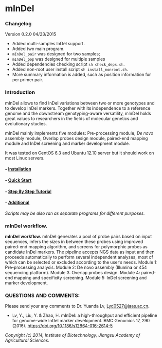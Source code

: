 # mInDel

### Changelog 
Version 0.2.0 04/23/2015

- Added multi-samples InDel support.
- Added two main program. 
 - `mInDel_pair` was designed for two samples;
 - `mInDel_pop` was designed for multiple samples
- Added dependencies checking script `sh check_deps.sh`.
- Added non-root user install script `sh install_nonroot.sh`.
- More summary information is added, such as position information for per primer pair.

### Introduction

mInDel allows to find InDel variations between two or more genotypes and to develop InDel markers. Together with its independence to a reference genome and the downstream genotyping-aware versatility, mInDel holds great values to researchers in the fields of molecular genetics and evolutionary studies. 

mInDel mainly implements five modules: Pre-processing module, *De novo* assembly module, Overlap probes design module, paired-end mapping module and InDel screening and marker development module. 

It was tested on CentOS 6.3 and Ubuntu 12.10 server but it should work on most Linux servers.

#### - [Installation](https://github.com/lyd0527/mInDel/blob/master/doc/Installation.md)
#### - [Quick Start](https://github.com/lyd0527/mInDel/blob/master/doc/Quick_start.md)
#### - [Step By Step Tutorial](https://github.com/lyd0527/mInDel/blob/master/doc/Step_by_step_tutorial.md) 
#### - [Additional](https://github.com/lyd0527/mInDel/blob/master/doc/Additional.md) 
*Scripts may be also ran as separate programs for different purposes.*

### mInDel workflow.

**mInDel workflow.** mInDel generates a pool of probe pairs based on input sequences, infers the sizes in between these probes using improved paired-end mapping algorithm, and screens for polymorphic probes as candidate InDel markers. The pipeline accepts NGS data as input and then proceeds automatically to perform several independent analyses, most of which can be selected or excluded according to the user’s needs. Module 1: Pre-processing analysis. Module 2: De novo assembly (Illumina or 454 sequencing platform). Module 3: Overlap probes design. Module 4: paired-end mapping and specificity screening. Module 5: InDel screening and marker development.

### QUESTIONS AND COMMENTS:
Please send your any comments to Dr. Yuanda Lv, Lyd0527@jaas.ac.cn.

* Lv, Y., Liu, Y. & Zhao, H. mInDel: a high-throughput and efficient pipeline for genome-wide InDel marker development. BMC Genomics 17, 290 (2016). https://doi.org/10.1186/s12864-016-2614-5

*Copyright (c) 2014, Institute of Biotechnology, Jiangsu Academy of Agricultural Sciences.*

